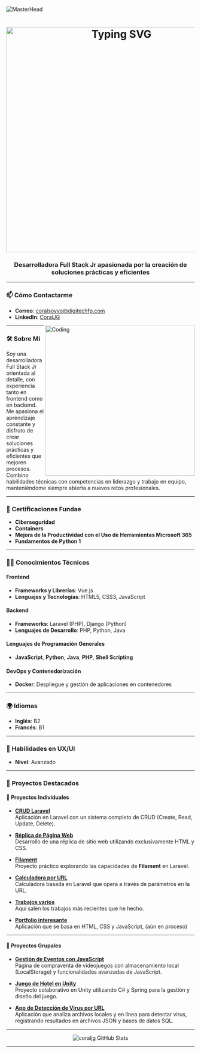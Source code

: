 ![MasterHead](https://github.com/user-attachments/assets/f5e14131-5fae-4ddb-85c4-9a3d9f958ebe)

<h1 align="center">
  <img src="https://readme-typing-svg.demolab.com/?color=FF7F50&center=true&vCenter=true&lines=Hi+I'm+Coral+Jácome" alt="Typing SVG" width=600px>
</h1>

<h3 align="center">
  Desarrolladora Full Stack Jr apasionada por la creación de soluciones prácticas y eficientes
</h3>

---


### 📫 **Cómo Contactarme**
- **Correo**: coralsoyyo@digitechfp.com  
- **LinkedIn**: [CoralJG](https://www.linkedin.com/in/coral-j-717568235/)

<img align="right" alt="Coding" width="400" src="https://media1.giphy.com/media/v1.Y2lkPTc5MGI3NjExdmJhbDhxdXNjZjlmY3VncnVxeG4yOTFoNnY2bXUyMnJsdGhheXJxNiZlcD12MV9pbnRlcm5hbF9naWZfYnlfaWQmY3Q9Zw/xaO6TmgQmKEQ4516sE/giphy.webp">


---

### 🛠 **Sobre Mí**
Soy una desarrolladora Full Stack Jr orientada al detalle, con experiencia tanto en frontend como en backend. Me apasiona el aprendizaje constante y disfruto de crear soluciones prácticas y eficientes que mejoren procesos. Combino habilidades técnicas con competencias en liderazgo y trabajo en equipo, manteniéndome siempre abierta a nuevos retos profesionales.

---

### 📜 **Certificaciones Fundae**
- **Ciberseguridad**
- **Containers**
- **Mejora de la Productividad con el Uso de Herramientas Microsoft 365**
- **Fundamentos de Python 1**

---

### 🧑‍💻 **Conocimientos Técnicos**

#### **Frontend**
- **Frameworks y Librerías**: Vue.js  
- **Lenguajes y Tecnologías**: HTML5, CSS3, JavaScript  

#### **Backend**
- **Frameworks**: Laravel (PHP), Django (Python)  
- **Lenguajes de Desarrollo**: PHP, Python, Java  

#### **Lenguajes de Programación Generales**
- **JavaScript**, **Python**, **Java**, **PHP**, **Shell Scripting**  

#### **DevOps y Contenedorización**
- **Docker**: Despliegue y gestión de aplicaciones en contenedores  

---

### 🌍 **Idiomas**
- **Inglés**: B2  
- **Francés**: B1  

---

### 🎨 **Habilidades en UX/UI**
- **Nivel**: Avanzado  

---

### 📂 **Proyectos Destacados**

#### 🌟 **Proyectos Individuales**
- **[CRUD Laravel](https://github.com/CoralJG/CRUD_LARAVEL)**  
  Aplicación en Laravel con un sistema completo de CRUD (Create, Read, Update, Delete).  

- **[Réplica de Página Web](https://github.com/CoralJG/Ejercicio_Replica_Web)**  
  Desarrollo de una réplica de sitio web utilizando exclusivamente HTML y CSS.  

- **[Filament](https://github.com/CoralJG/Filament)**  
  Proyecto práctico explorando las capacidades de **Filament** en Laravel.  

- **[Calculadora por URL](https://github.com/CoralJG/Calculator_Laravel)**  
  Calculadora basada en Laravel que opera a través de parámetros en la URL.

- **[Trabajos varios](https://github.com/CoralJG/WORKS)**  
  Aquí salen los trabajos más recientes que he hecho.

- **[Portfolio interesante](https://github.com/CoralJG/Portfolio)**  
  Aplicación que se basa en HTML, CSS y JavaScript, (aún en proceso)

---

#### 🤝 **Proyectos Grupales**

- **[Gestión de Eventos con JavaScript](https://github.com/CoralJG/DISENO_INTERFACES_EVENTOS)**  
  Página de compraventa de videojuegos con almacenamiento local (LocalStorage) y funcionalidades avanzadas de JavaScript.  

- **[Juego de Hotel en Unity](https://github.com/martinmorente/Trabajo_Hotel)**  
  Proyecto colaborativo en Unity utilizando C# y Spring para la gestión y diseño del juego.  

- **[App de Detección de Virus por URL](https://github.com/martinmorente/TrabajoProgramacion)**  
  Aplicación que analiza archivos locales y en línea para detectar virus, registrando resultados en archivos JSON y bases de datos SQL.

---

<p align="center">
  <img src="https://github-readme-stats.vercel.app/api?username=coraljg&show_icons=true&locale=es" alt="coraljg GitHub Stats" />
</p>

---
